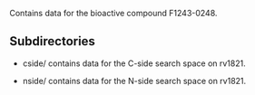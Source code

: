 Contains data for the bioactive compound F1243-0248.

## Subdirectories

- cside/ contains data for the C-side search space on rv1821.

- nside/ contains data for the N-side search space on rv1821.

